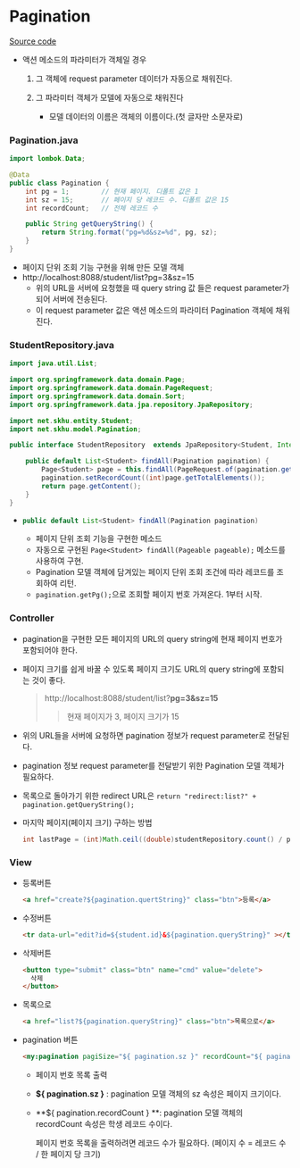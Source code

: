 # Pagination

 [Source code](https://github.com/eastheat10/spring/tree/master/page1) 

  

* 액션 메소드의 파라미터가 객체일 경우

  1. 그 객체에 request parameter 데이터가 자동으로 채워진다.

  2. 그 파라미터 객체가 모델에 자동으로 채워진다

     * 모델 데이터의 이름은 객체의 이름이다.(첫 글자만 소문자로)

     

### Pagination.java

```java
import lombok.Data;

@Data
public class Pagination {
    int pg = 1;        // 현재 페이지. 디폴트 값은 1
    int sz = 15;       // 페이지 당 레코드 수. 디폴트 값은 15
    int recordCount;   // 전체 레코드 수

    public String getQueryString() {
        return String.format("pg=%d&sz=%d", pg, sz);
    }
}
```

* 페이지 단위 조회 기능 구현을 위해 만든 모델 객체
* http://localhost:8088/student/list?pg=3&sz=15
  * 위의 URL을 서버에 요청했을 때 query string 값 들은 request parameter가 되어 서버에 전송된다.
  * 이 request parameter 값은 액션 메소드의 파라미터 Pagination 객체에 채워진다.



### StudentRepository.java

```java
import java.util.List;

import org.springframework.data.domain.Page;
import org.springframework.data.domain.PageRequest;
import org.springframework.data.domain.Sort;
import org.springframework.data.jpa.repository.JpaRepository;

import net.skhu.entity.Student;
import net.skhu.model.Pagination;

public interface StudentRepository  extends JpaRepository<Student, Integer> {

    public default List<Student> findAll(Pagination pagination) {
        Page<Student> page = this.findAll(PageRequest.of(pagination.getPg() - 1, 																		pagination.getSz(), Sort.Direction.ASC, "id"));
        pagination.setRecordCount((int)page.getTotalElements());
        return page.getContent();
    }
}
```

* ```java
  public default List<Student> findAll(Pagination pagination)
  ```

  * 페이지 단위 조회 기능을 구현한 메소드
  * 자동으로 구현된 ```Page<Student> findAll(Pageable pageable);``` 메소드를 사용하여 구현.
  * Pagination 모델 객체에 담겨있는 페이지 단위 조회 조건에 따라 레코드를 조회하여 리턴.
  * ```pagination.getPg();```으로 조회할 페이지 번호 가져온다. 1부터 시작.

  

###  Controller

* pagination을 구현한 모든 페이지의 URL의 query string에 현재 페이지 번호가 포함되어야 한다.

* 페이지 크기를 쉽게 바꿀 수 있도록 페이지 크기도 URL의 query string에 포함되는 것이 좋다.

  > http://localhost:8088/student/list?**pg=3&sz=15**
  >
  > > 현재 페이지가 3, 페이지 크기가 15

* 위의 URL들을 서버에 요청하면 pagination 정보가 request parameter로 전달된다.

* pagination 정보 request parameter를 전달받기 위한 Pagination 모델 객체가 필요하다.

* 목록으로 돌아가기 위한 redirect URL은 ```return "redirect:list?" + pagination.getQueryString();```

* 마지막 페이지(페이지 크기) 구하는 방법

  ```java
  int lastPage = (int)Math.ceil((double)studentRepository.count() / pagination.getSz());
  ```

  

### View

* 등록버튼

  ```html
  <a href="create?${pagination.quertString}" class="btn">등록</a>
  ```

* 수정버튼

  ```html
  <tr data-url="edit?id=${student.id}&${pagination.queryString}" ></tr>
  ```

* 삭제버튼

  ```html
  <button type="submit" class="btn" name="cmd" value="delete">
    삭제
  </button>
  ```

* 목록으로

  ```html
  <a href="list?${pagination.queryString}" class="btn">목록으로</a>
  ```

* pagination 버튼

  ```html
  <my:pagination pagiSize="${ pagination.sz }" recordCount="${ pagination.recordCount }" queryStringName="pg" />
  ```

  * 페이지 번호 목록 출력

  * **${ pagination.sz }** : pagination 모델 객체의 sz 속성은 페이지 크기이다.

  * **${ pagination.recordCount } **: pagination 모델 객체의 recordCount 속성은 학생 레코드 수이다.

    페이지 번호 목록을 출력하려면 레코드 수가 필요하다. (페이지 수 = 레코드 수 / 한 페이지 당 크기)

